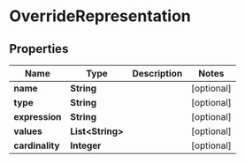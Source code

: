 

# OverrideRepresentation


## Properties

| Name | Type | Description | Notes |
|------------ | ------------- | ------------- | -------------|
|**name** | **String** |  |  [optional] |
|**type** | **String** |  |  [optional] |
|**expression** | **String** |  |  [optional] |
|**values** | **List&lt;String&gt;** |  |  [optional] |
|**cardinality** | **Integer** |  |  [optional] |



